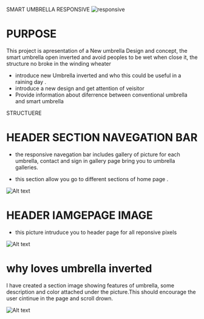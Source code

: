 
SMART UMBRELLA RESPONSIVE
![responsive](https://github.com/Pagnoncelliander/theSmartUmbrella/assets/134398235/62bb17a3-152b-4b67-b738-e69b14a07d64)

# PURPOSE
This project is  apresentation of a New umbrella Design and concept, the smart umbrella 
open inverted and avoid peoples to be wet when close it, the structure no broke in the winding wheater

* introduce new Umbrella inverted and who this could be useful in a raining day .
* introduce  a new design and get attention of veisitor
* Provide information about diferrence between conventional umbrella and smart umbrella 

STRUCTUERE
# HEADER SECTION NAVEGATION BAR

- the responsive navegation bar includes  gallery of picture for each umbrella, contact and sign in 
gallery page bring you to umbrella galleries.

- this section allow you go to different sections of home page .

![Alt text](image-3.png)

# HEADER IAMGEPAGE IMAGE

- this picture intruduce you to header page for all reponsive pixels 

![Alt text](image-4.png)

# why loves umbrella inverted

I have created a section image showing features of umbrella, some description and color attached under the picture.This should encourage the user cintinue in the page and scroll drown. 

![Alt text](image-5.png)
